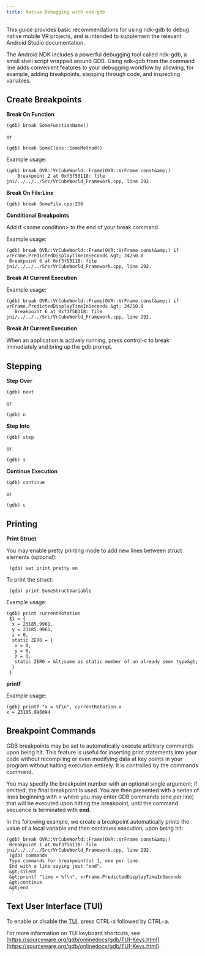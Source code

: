 ```yaml
---
title: Native Debugging with ndk-gdb
---
```


This guide provides basic recommendations for using ndk-gdb to debug native mobile VR projects, and is intended to supplement the relevant Android Studio documentation.

The Android NDK includes a powerful debugging tool called ndk-gdb, a small shell script wrapped around GDB. Using ndk-gdb from the command line adds convenient features to your debugging workflow by allowing, for example, adding breakpoints, stepping through code, and inspecting variables.

## Create Breakpoints

**Break On Function**

```
(gdb) break SomeFunctionName()
```

or

```
(gdb) break SomeClass::SomeMethod()
```

Example usage:

```
(gdb) break OVR::VrCubeWorld::Frame(OVR::VrFrame const&amp;)
    Breakpoint 2 at 0xf3f56118: file jni/../../../Src/VrCubeWorld_Framework.cpp, line 292.
```

**Break On File:Line**

```
(gdb) break SomeFile.cpp:256
```

**Conditional Breakpoints**

Add if &lt;some condition&gt; to the end of your break command.

Example usage:

```
(gdb) break OVR::VrCubeWorld::Frame(OVR::VrFrame const&amp;) if vrFrame.PredictedDisplayTimeInSeconds &gt; 24250.0
 Breakpoint 6 at 0xf3f58118: file jni/../../../Src/VrCubeWorld_Framework.cpp, line 292.
```

**Break At Current Execution**

Example usage:

```
(gdb) break OVR::VrCubeWorld::Frame(OVR::VrFrame const&amp;) if vrFrame.PredictedDisplayTimeInSeconds &gt; 24250.0
   Breakpoint 6 at 0xf3f58118: file jni/../../../Src/VrCubeWorld_Framework.cpp, line 292.
```

**Break At Current Execution**

When an application is actively running, press control-c to break immediately and bring up the gdb prompt.

## Stepping

**Step Over**

```
(gdb) next
```

or

```
(gdb) n
```

**Step Into**

```
(gdb) step
```

or

```
(gdb) s 
```

**Continue Execution**

```
(gdb) continue
```

or

```
(gdb) c
```

## Printing

**Print Struct**

You may enable pretty printing mode to add new lines between struct elements (optional):

```
 (gdb) set print pretty on
```

To print the struct:

```
 (gdb) print SomeStructVariable
```

Example usage: 

```
(gdb) print currentRotation
 $1 = {
  x = 23185.9961, 
  y = 23185.9961, 
  z = 0, 
  static ZERO = {
   x = 0, 
   y = 0, 
   z = 0, 
   static ZERO = &lt;same as static member of an already seen type&gt;
  }
 }
```

**printf**

Example usage: 

```
(gdb) printf "x = %f\n", currentRotation.x
x = 23185.996094
```

## Breakpoint Commands

GDB breakpoints may be set to automatically execute arbitrary commands upon being hit. This feature is useful for inserting print statements into your code without recompiling or even modifying data at key points in your program without halting execution entirely. It is controlled by the commands command.

You may specify the breakpoint number with an optional single argument; if omitted, the final breakpoint is used. You are then presented with a series of lines beginning with &gt; where you may enter GDB commands (one per line) that will be executed upon hitting the breakpoint, until the command sequence is terminated with **end**.

In the following example, we create a breakpoint automatically prints the value of a local variable and then continues execution, upon being hit:

```
(gdb) break OVR::VrCubeWorld::Frame(OVR::VrFrame const&amp;) 
 Breakpoint 1 at 0xf3f56118: file jni/../../../Src/VrCubeWorld_Framework.cpp, line 292.
 (gdb) commands
 Type commands for breakpoint(s) 1, one per line.
 End with a line saying just "end".
 &gt;silent
 &gt;printf "time = %f\n", vrFrame.PredictedDisplayTimeInSeconds
 &gt;continue
 &gt;end
```

## Text User Interface (TUI)

To enable or disable the [TUI](https://sourceware.org/gdb/onlinedocs/gdb/TUI.html), press CTRL+x followed by CTRL+a.

For more information on TUI keyboard shortcuts, see [https://sourceware.org/gdb/onlinedocs/gdb/TUI-Keys.html](https://sourceware.org/gdb/onlinedocs/gdb/TUI-Keys.html).

